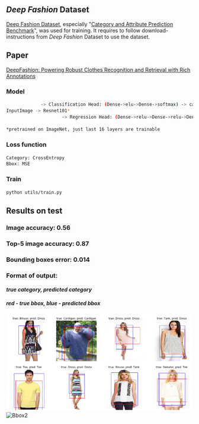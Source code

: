 ## *Deep Fashion* Dataset
[Deep Fashion Dataset](http://mmlab.ie.cuhk.edu.hk/projects/DeepFashion.html), especially "[Category and Attribute Prediction Benchmark](http://mmlab.ie.cuhk.edu.hk/projects/DeepFashion/AttributePrediction.html)", was used for training.
It requires to follow download-instructions from *Deep Fashion* Dataset to use the dataset.
## Paper
[DeepFashion: Powering Robust Clothes Recognition and Retrieval
with Rich Annotations](https://www.cv-foundation.org/openaccess/content_cvpr_2016/papers/Liu_DeepFashion_Powering_Robust_CVPR_2016_paper.pdf)
### Model
```sh
			 -> Classification Head: (Dense->elu->Dense->softmax) -> category
InputImage -> Resnet101* 
	                 -> Regression Head: (Dense->relu->Dense->relu->Dense) -> bbox(x1, y1, x2, y2)

*pretrained on ImageNet, just last 16 layers are trainable 
```
### Loss function
```sh
Category: CrossEntropy
Bbox: MSE
```

### Train
```sh
python utils/train.py
```



## Results on test
### Image accuracy: 0.56
### Top-5 image accuracy: 0.87
### Bounding boxes error: 0.014
### Format of output:
#### *true category, predicted category*
#### *red - true bbox, blue - predicted bbox*
![Bbox1](/imgs/examples/10.png)
![Bbox2](/imgs/example/example.png)


